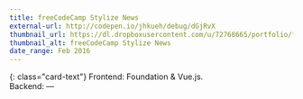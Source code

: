```yaml
---
title: freeCodeCamp Stylize News
external-url: http://codepen.io/jhkueh/debug/dGjRvX
thumbnail_url: https://dl.dropboxusercontent.com/u/72768665/portfolio/fcc_sNews_thumbnail.jpg
thumbnail_alt: freeCodeCamp Stylize News
date_range: Feb 2016
---
```


{: class="card-text"}
Frontend: Foundation & Vue.js.<br/>Backend: —